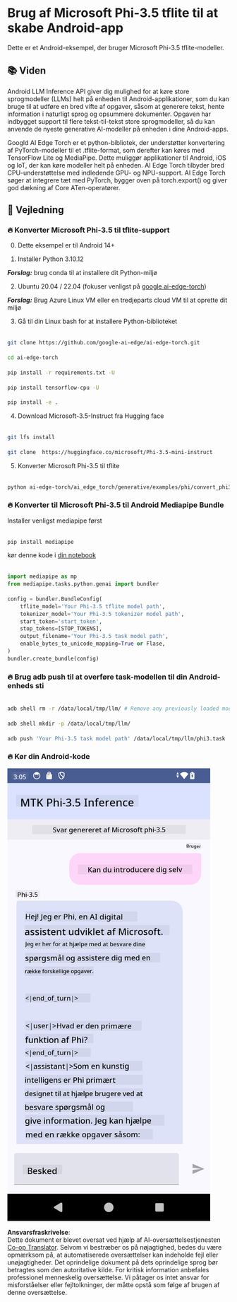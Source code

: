 <!--
CO_OP_TRANSLATOR_METADATA:
{
  "original_hash": "c4fe7f589d179be96a5577b0b8cba6aa",
  "translation_date": "2025-05-09T18:49:12+00:00",
  "source_file": "md/02.Application/01.TextAndChat/Phi3/UsingPhi35TFLiteCreateAndroidApp.md",
  "language_code": "da"
}
-->
# **Brug af Microsoft Phi-3.5 tflite til at skabe Android-app**

Dette er et Android-eksempel, der bruger Microsoft Phi-3.5 tflite-modeller.

## **📚 Viden**

Android LLM Inference API giver dig mulighed for at køre store sprogmodeller (LLMs) helt på enheden til Android-applikationer, som du kan bruge til at udføre en bred vifte af opgaver, såsom at generere tekst, hente information i naturligt sprog og opsummere dokumenter. Opgaven har indbygget support til flere tekst-til-tekst store sprogmodeller, så du kan anvende de nyeste generative AI-modeller på enheden i dine Android-apps.

Googld AI Edge Torch er et python-bibliotek, der understøtter konvertering af PyTorch-modeller til et .tflite-format, som derefter kan køres med TensorFlow Lite og MediaPipe. Dette muliggør applikationer til Android, iOS og IoT, der kan køre modeller helt på enheden. AI Edge Torch tilbyder bred CPU-understøttelse med indledende GPU- og NPU-support. AI Edge Torch søger at integrere tæt med PyTorch, bygger oven på torch.export() og giver god dækning af Core ATen-operatører.

## **🪬 Vejledning**

### **🔥 Konverter Microsoft Phi-3.5 til tflite-support**

0. Dette eksempel er til Android 14+

1. Installer Python 3.10.12

***Forslag:*** brug conda til at installere dit Python-miljø

2. Ubuntu 20.04 / 22.04 (fokuser venligst på [google ai-edge-torch](https://github.com/google-ai-edge/ai-edge-torch))

***Forslag:*** Brug Azure Linux VM eller en tredjeparts cloud VM til at oprette dit miljø

3. Gå til din Linux bash for at installere Python-biblioteket

```bash

git clone https://github.com/google-ai-edge/ai-edge-torch.git

cd ai-edge-torch

pip install -r requirements.txt -U 

pip install tensorflow-cpu -U

pip install -e .

```

4. Download Microsoft-3.5-Instruct fra Hugging face

```bash

git lfs install

git clone  https://huggingface.co/microsoft/Phi-3.5-mini-instruct

```

5. Konverter Microsoft Phi-3.5 til tflite

```bash

python ai-edge-torch/ai_edge_torch/generative/examples/phi/convert_phi3_to_tflite.py --checkpoint_path  Your Microsoft Phi-3.5-mini-instruct path --tflite_path Your Microsoft Phi-3.5-mini-instruct tflite path  --prefill_seq_len 1024 --kv_cache_max_len 1280 --quantize True

```

### **🔥 Konverter til Microsoft Phi-3.5 til Android Mediapipe Bundle**

Installer venligst mediapipe først

```bash

pip install mediapipe

```

kør denne kode i [din notebook](../../../../../../code/09.UpdateSamples/Aug/Android/convert/convert_phi.ipynb)

```python

import mediapipe as mp
from mediapipe.tasks.python.genai import bundler

config = bundler.BundleConfig(
    tflite_model='Your Phi-3.5 tflite model path',
    tokenizer_model='Your Phi-3.5 tokenizer model path',
    start_token='start_token',
    stop_tokens=[STOP_TOKENS],
    output_filename='Your Phi-3.5 task model path',
    enable_bytes_to_unicode_mapping=True or Flase,
)
bundler.create_bundle(config)

```

### **🔥 Brug adb push til at overføre task-modellen til din Android-enheds sti**

```bash

adb shell rm -r /data/local/tmp/llm/ # Remove any previously loaded models

adb shell mkdir -p /data/local/tmp/llm/

adb push 'Your Phi-3.5 task model path' /data/local/tmp/llm/phi3.task

```

### **🔥 Kør din Android-kode**

![demo](../../../../../../translated_images/demo.8981711efb5a9cee5dcd835f66b3b31b94b4f3e527300e15a98a0d48863b9fbd.da.png)

**Ansvarsfraskrivelse**:  
Dette dokument er blevet oversat ved hjælp af AI-oversættelsestjenesten [Co-op Translator](https://github.com/Azure/co-op-translator). Selvom vi bestræber os på nøjagtighed, bedes du være opmærksom på, at automatiserede oversættelser kan indeholde fejl eller unøjagtigheder. Det oprindelige dokument på dets oprindelige sprog bør betragtes som den autoritative kilde. For kritisk information anbefales professionel menneskelig oversættelse. Vi påtager os intet ansvar for misforståelser eller fejltolkninger, der måtte opstå som følge af brugen af denne oversættelse.